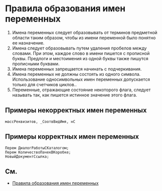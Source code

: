 # Правила образования имен переменных

1. Имена переменных следует образовывать от терминов предметной области таким образом, чтобы из имени переменной было понятно ее назначение.
2. Имена следует образовывать путем удаления пробелов между словами. При этом, каждое слово в имени пишется с прописной буквы. Предлоги и местоимения из одной буквы также пишутся прописными буквами.
3. Имена переменных запрещается начинать с подчеркивания.
4. Имена переменных не должны состоять из одного символа. Использование односимвольных имен переменных допускается только для счетчиков циклов..
5. Переменные, отражающие состояние некоторого флага, следует называть так, как пишется истинное значение этого флага.

## Примеры некорректных имен переменных

```bsl
массРеквизитов, _СоотвВидИмя, нС
```

## Примеры корректных имен переменных
	 
```bsl
Перем ДиалогРаботыСКаталогом; 
Перем КоличествоПачекВКоробке;
НовыйДокументСсылка;
```
	
## См.

- [Правила образования имен переменных](https://its.1c.ru/db/v8std#content:454:hdoc:3)